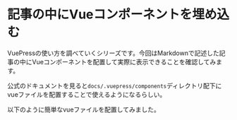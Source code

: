 # 記事の中にVueコンポーネントを埋め込む

VuePressの使い方を調べていくシリーズです。今回はMarkdownで記述した記事の中にVueコンポーネントを配置して実際に表示できることを確認してみます。

公式のドキュメントを見ると`docs/.vuepress/components`ディレクトリ配下にvueファイルを配置することで使えるようになるらしい。

以下のように簡単なvueファイルを配置してみました。
